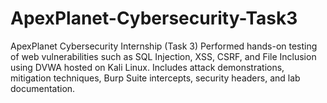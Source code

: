 # ApexPlanet-Cybersecurity-Task3
ApexPlanet Cybersecurity Internship (Task 3) Performed hands-on testing of web vulnerabilities such as SQL Injection, XSS, CSRF, and File Inclusion using DVWA hosted on Kali Linux. Includes attack demonstrations, mitigation techniques, Burp Suite intercepts, security headers, and lab documentation. 
